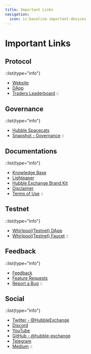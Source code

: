 ```yaml
---
title: Important Links
navigation:
  icon: ic:baseline-important-devices
---
```


# Important Links


## Protocol

::list{type="info"}
- [Website](https://hubble.exchange)
- [DApp](https://app.hubble.exchange?ref=docs.hubble.exchange)
- [Traders Leaderboard](https://leaderboard.hubble.exchange)
::

## Governance

::list{type="info"}
- [Hubble Spacecats](https://spacecats.hubble.exchange)
- [Snapshot - Governance](https://snapshot.org/#/hubbleexchange.eth)
::

## Documentations

::list{type="info"}
- [Knowledge Base](https://docs.hubble.exchange)
- [Lightpaper](/technical-docs/lightpaper)
- [Hubble Exchange Brand Kit](https://drive.google.com/drive/folders/1bWE1k9YuuIuL0KfaZ-uFT4HiKhQ3nXIg?usp=sharing)
- [Disclaimer](https://app.hubble.exchange/disclaimer)
- [Terms of Use](https://app.hubble.exchange/terms)
::


## Testnet

::list{type="info"}
- [Whirlpool(Testnet) DApp](https://whirlpool.hubble.exchange)
- [Whirlpool(Testnet) Faucet](https://faucet.hubble.exchange/)
::

## Feedback

::list{type="info"}
- [Feedback](https://feedback.hubble.exchange)
- [Feature Requests](https://feedback.hubble.exchange/features)
- [Report a Bug](https://feedback.hubble.exchange/bug-fixes)
::

## Social

::list{type="info"}
- [Twitter - @HubbleExchange](https://twitter.com/HubbleExchange)
- [Discord](https://discord.gg/9zJ3SWVxmq)
- [YouTube](https://www.youtube.com/channel/UCgQ2qipdeAtI9_hGd9_HzrQ)
- [GitHub - @hubble-exchange](https://github.com/hubble-exchange)
- [Telegram](https://t.me/HubbleExchange)
- [Medium](https://medium.com/hubbleexchange)
::
